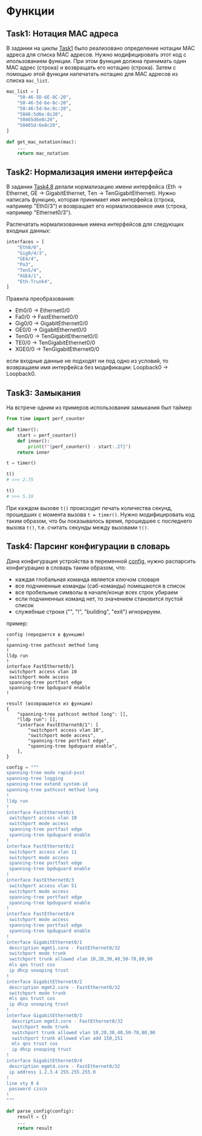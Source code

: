 # Функции

## Task1: Нотация МАС адреса

В задании на циклы [Task1](/998.hw.tasks/020.loops.md#task1-цикл-for) было реализовано определение нотации МАС адреса для списка МАС адресов. Нужно модифицировать этот код с ипользованием функции. При этом функция должна принимать один МАС адрес (строка) и возвращать его нотацию (строка). Затем с помощью этой функции напечатать нотацию для МАС адресов из списка `mac_list`.

```python
mac_list = [
    "50-46-5D-6E-8C-20",
    "50-46-5d-6e-8c-20",
    "50:46:5d:6e:8c:20",
    "5046:5d6e:8c20",
    "50465d6e8c20",
    "50465d:6e8c20",
]

def get_mac_notation(mac):
    ...
    return mac_notation
```

## Task2: Нормализация имени интерфейса

В задании [Task4.8](/998.hw.tasks/013.strings.md#task48-нормализация-имен-интерфейсов) делали нормализацию имени интерфейса (Eth -> Ethernet, GE -> GigabitEthernet, Тen -> TenGigabitEthernet). Нужно написать функцию, которая принимает имя интерфейса (строка, например "Eth0/3") и возвращает его нормализованное имя (строка, например "Ethernet0/3").

Распечатать нормализованные имена интерфейсов для следующих входных данных:

```python
interfaces = [
    "Eth0/0",
    "Gig0/4/3",
    "GE4/4",
    "Po3",
    "Ten5/4",
    "XGE4/1",
    "Eth-Trunk4",
]
```

Правила преобразования:

- Eth0/0 -> Ethernet0/0
- Fa0/0 -> FastEthernet0/0
- Gig0/0 -> GigabitEthernet0/0
- GE0/0 -> GigabitEthernet0/0
- Ten0/0 -> TenGigabitEthernet0/0
- TE0/0 -> TenGigabitEthernet0/0
- XGE0/0 -> TenGigabitEthernet0/0

если входные данные не подходят ни под одно из условий, то возвращаем имя интерфейса без модификации: Loopback0 -> Loopback0.

## Task3: Замыкания

На встрече одним из примеров использования замыкания был таймер

```python
from time import perf_counter

def timer():
    start = perf_counter()
    def inner():
        print(f"{perf_counter() - start:.2f}")
    return inner

t = timer()

t()
# >>> 2.75

t()
# >>> 5.19
```

При каждом вызове `t()` происходит печать количества секунд, прошедших с момента вызова `t = timer()`. Нужно модифицировать код таким образом, что бы показывалось время, прошедшее с последнего вызова `t()`, т.е. считать секунды между вызовами `t()`.

## Task4: Парсинг конфигурации в словарь

Дана конфигурация устройства в переменной [config](/021.script.example.01/021.main.py), нужно распарсить конфигурацию в словарь таким образом, что:

- каждая глобальная команда является ключом словаря
- все подчиненные команды (саб-команды) помещаются в список
- все пробельные символы в начале/конце всех строк убираем
- если подчиненных команд нет, то значением становится пустой список
- служебные строки ("", "!", "building", "exit") игнорируем.

пример:

```text
config (передается в функцию)
!
spanning-tree pathcost method long
!
lldp run
!
interface FastEthernet0/1
 switchport access vlan 10
 switchport mode access
 spanning-tree portfast edge
 spanning-tree bpduguard enable
!
```

```text
result (возвращается из функции)
{
    "spanning-tree pathcost method long": [],
    "lldp run": [],
    "interface FastEthernet0/1": [
        "switchport access vlan 10",
        "switchport mode access",
        "spanning-tree portfast edge",
        "spanning-tree bpduguard enable",
    ],
}
```

```python
config = """
spanning-tree mode rapid-pvst
spanning-tree logging
spanning-tree extend system-id
spanning-tree pathcost method long
!
lldp run
!
interface FastEthernet0/1
 switchport access vlan 10
 switchport mode access
 spanning-tree portfast edge
 spanning-tree bpduguard enable
!
interface FastEthernet0/2
 switchport access vlan 11
 switchport mode access
 spanning-tree portfast edge
 spanning-tree bpduguard enable
!
interface FastEthernet0/3
 switchport access vlan 51
 switchport mode access
 spanning-tree portfast edge
 spanning-tree bpduguard enable
!
interface FastEthernet0/4
 switchport mode access
 spanning-tree portfast edge
 spanning-tree bpduguard enable
!
interface GigabitEthernet0/1
 description mgmt1.core - FastEthernet0/32
 switchport mode trunk
 switchport trunk allowed vlan 10,20,30,40,50-70,80,90
 mls qos trust cos
 ip dhcp snooping trust
!
interface GigabitEthernet0/2
 description mgmt2.core - FastEthernet0/32
 switchport mode trunk
 mls qos trust cos
 ip dhcp snooping trust
!
interface GigabitEthernet0/3
  description mgmt3.core - FastEthernet0/32
  switchport mode trunk
  switchport trunk allowed vlan 10,20,30,40,50-70,80,90
  switchport trunk allowed vlan add 150,151
  mls qos trust cos
  ip dhcp snooping trust
!
interface GigabitEthernet0/4
 description mgmt4.core - FastEthernet0/32
 ip address 1.2.3.4 255.255.255.0
!
line vty 0 4
 password cisco
!
"""

def parse_config(config):
    result = {}
    ...
    return result
```
